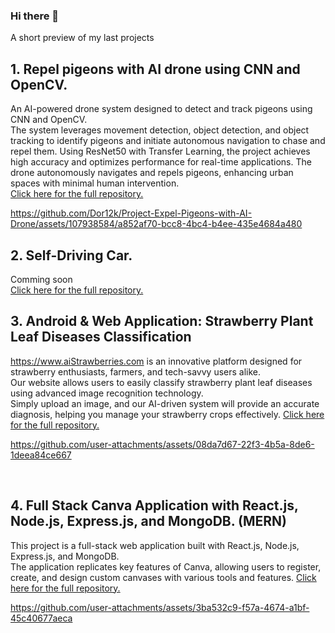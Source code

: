 
### Hi there 👋

<!--
**Dor12k/Dor12k** is a ✨ _special_ ✨ repository because its `README.md` (this file) appears on your GitHub profile.

Here are some ideas to get you started:

- 🔭 I’m currently working on ...
- 🌱 I’m currently learning ...
- 👯 I’m looking to collaborate on ...
- 🤔 I’m looking for help with ...
- 💬 Ask me about ...
- 📫 How to reach me: ...
- 😄 Pronouns: ...
- ⚡ Fun fact: ...
-->

A short preview of my last projects

## 1. Repel pigeons with AI drone using CNN and OpenCV.

An AI-powered drone system designed to detect and track pigeons using CNN and OpenCV. <br>
The system leverages movement detection, object detection, and object tracking to identify pigeons and initiate autonomous navigation to chase and repel them.
Using ResNet50 with Transfer Learning, the project achieves high accuracy and optimizes performance for real-time applications.
The drone autonomously navigates and repels pigeons, enhancing urban spaces with minimal human intervention. <br>
<a href="https://github.com/Dor12k/Project-Repel-Pigeons-with-AI-Drone" target="_blank" rel="noopener noreferrer"> Click here for the full repository. </a>

https://github.com/Dor12k/Project-Expel-Pigeons-with-AI-Drone/assets/107938584/a852af70-bcc8-4bc4-b4ee-435e4684a480


## 2. Self-Driving Car.

Comming soon 
<br>
<a href="https://github.com/Dor12k/Self-Driving-Car-RaspberryPi-CPP" target="_blank" rel="noopener noreferrer"> Click here for the full repository. </a>
<br>

## 3. Android & Web Application: Strawberry Plant Leaf Diseases Classification

https://www.aiStrawberries.com is an innovative platform designed for strawberry enthusiasts, farmers, and tech-savvy users alike. <br>
Our website allows users to easily classify strawberry plant leaf diseases using advanced image recognition technology. <br>
Simply upload an image, and our AI-driven system will provide an accurate diagnosis, helping you manage your strawberry crops effectively. 
[    Click here for the full repository.](https://github.com/Dor12k/Classification_Web_Application)

https://github.com/user-attachments/assets/08da7d67-22f3-4b5a-8de6-1deea84ce667


<br>

## 4. Full Stack Canva Application with React.js, Node.js, Express.js, and MongoDB. (MERN)

This project is a full-stack web application built with React.js, Node.js, Express.js, and MongoDB. <br>
The application replicates key features of Canva, allowing users to register, create, and design custom canvases with various tools and 
features. <a href="https://github.com/Dor12k/MERN-Canva-Project" target="_blank" rel="noopener noreferrer">   Click here for the full repository. </a>


https://github.com/user-attachments/assets/3ba532c9-f57a-4674-a1bf-45c40677aeca



